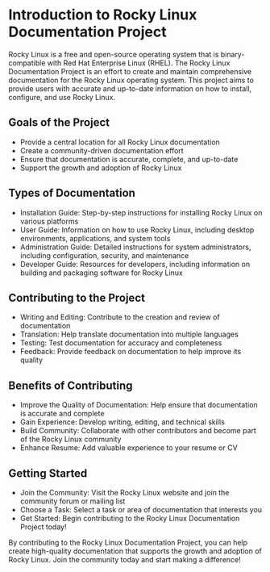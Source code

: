 # Introduction to Rocky Linux Documentation Project

Rocky Linux is a free and open-source operating system that is binary-compatible with Red Hat Enterprise Linux (RHEL). The Rocky Linux Documentation Project is an effort to create and maintain comprehensive documentation for the Rocky Linux operating system. This project aims to provide users with accurate and up-to-date information on how to install, configure, and use Rocky Linux.

## Goals of the Project

- Provide a central location for all Rocky Linux documentation
- Create a community-driven documentation effort
- Ensure that documentation is accurate, complete, and up-to-date
- Support the growth and adoption of Rocky Linux

## Types of Documentation

- Installation Guide: Step-by-step instructions for installing Rocky Linux on various platforms
- User Guide: Information on how to use Rocky Linux, including desktop environments, applications, and system tools
- Administration Guide: Detailed instructions for system administrators, including configuration, security, and maintenance
- Developer Guide: Resources for developers, including information on building and packaging software for Rocky Linux

## Contributing to the Project

- Writing and Editing: Contribute to the creation and review of documentation
- Translation: Help translate documentation into multiple languages
- Testing: Test documentation for accuracy and completeness
- Feedback: Provide feedback on documentation to help improve its quality

## Benefits of Contributing

- Improve the Quality of Documentation: Help ensure that documentation is accurate and complete
- Gain Experience: Develop writing, editing, and technical skills
- Build Community: Collaborate with other contributors and become part of the Rocky Linux community
- Enhance Resume: Add valuable experience to your resume or CV

## Getting Started

- Join the Community: Visit the Rocky Linux website and join the community forum or mailing list
- Choose a Task: Select a task or area of documentation that interests you
- Get Started: Begin contributing to the Rocky Linux Documentation Project today!

By contributing to the Rocky Linux Documentation Project, you can help create high-quality documentation that supports the growth and adoption of Rocky Linux. Join the community today and start making a difference!
